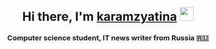 <h1 align="center">Hi there, I'm <a href="https://t.me/karamzyatina/" target="_blank">karamzyatina</a> 
<img src="https://github.com/blackcater/blackcater/raw/main/images/Hi.gif" height="32"/></h1>
<h3 align="center">Computer science student, IT news writer from Russia 🇷🇺</h3>
